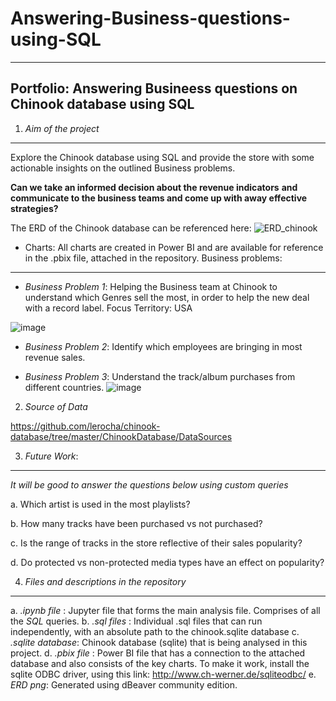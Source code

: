 # Answering-Business-questions-using-SQL
***


## Portfolio: Answering Busineess questions on Chinook database using SQL


1. *Aim of the project*
***
Explore the Chinook database using SQL and provide the store with some actionable insights on the outlined Business problems.

**Can we take an informed decision about the revenue indicators** 
     **and communicate to the business teams and come up with away effective strategies?**

The ERD of the Chinook database can be referenced here:
![ERD_chinook](https://user-images.githubusercontent.com/44321100/171297555-cb119a2a-a0d6-4e8b-85bb-34f7943ff84a.png)

- Charts: All charts are created in Power BI and are available for reference in the .pbix file, attached in the repository.
Business problems:
***
- *Business Problem 1*: Helping the Business team at Chinook to understand which Genres sell the most, in order to help the new deal with a record label. Focus Territory: USA

![image](https://user-images.githubusercontent.com/44321100/169695976-04d99ac0-e4ae-442f-a418-7363f62c8f2c.png)

- *Business Problem 2*: Identify which employees are bringing in most revenue sales.

- *Business Problem 3*: Understand the track/album purchases from different countries.
![image](https://user-images.githubusercontent.com/44321100/170893970-749fa676-ce3f-409e-8e8f-e00a5d779c2b.png)

    
2. *Source of Data*

https://github.com/lerocha/chinook-database/tree/master/ChinookDatabase/DataSources

3. *Future Work*:
***
*It will be good to answer the questions below using custom queries*

a. Which artist is used in the most playlists?

b. How many tracks have been purchased vs not purchased?

c. Is the range of tracks in the store reflective of their sales popularity?

d. Do protected vs non-protected media types have an effect on popularity?


4. *Files and descriptions in the repository*
***

a. *.ipynb file* : Jupyter file that forms the main analysis file. Comprises of all the *SQL* queries.
b. *.sql files* : Individual .sql files that can run independently, with an absolute path to the chinook.sqlite database
c. *.sqlite database*: Chinook database (sqlite) that is being analysed in this project.
d. *.pbix file* : Power BI file that has a connection to the attached database and also consists of the key charts. To make it work, install the sqlite ODBC driver, using this link: http://www.ch-werner.de/sqliteodbc/
e. *ERD png*: Generated using dBeaver community edition.

